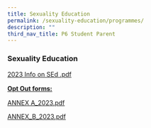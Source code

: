 ```yaml
---
title: Sexuality Education
permalink: /sexuality-education/programmes/
description: ""
third_nav_title: P6 Student Parent
---
```

### Sexuality Education

[2023 Info on SEd .pdf](/files/2023%20Info%20on%20SEd%20.pdf)

<p style="line-height: 19.6px;"><b><u>Opt Out forms:</u></b></p>

[ANNEX A_2023.pdf](/files/ANNEX%20A_2023.pdf) 

[ANNEX_B_2023.pdf](/files/ANNEX_B_2023.pdf)